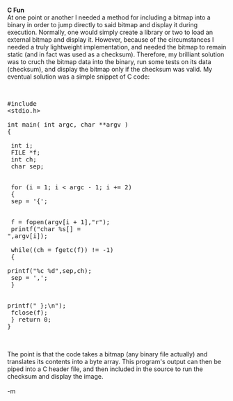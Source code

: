 <b>C Fun</b>
<br />At one point or another I needed a method for including a bitmap into a binary in order to jump directly to said bitmap and display it during execution.  Normally, one would simply create a library or two to load an external bitmap and display it.  However, because of the circumstances I needed a truly lightweight implementation, and needed the bitmap to remain static (and in fact was used as a checksum).  Therefore, my brilliant solution was to cruch the bitmap data into the binary, run some tests on its data (checksum), and display the bitmap only if the checksum was valid.  My eventual solution was a simple snippet of C code:<pre>
<br />
<br />#include <stdio.h>
<br />
<br />int main( int argc, char **argv ) 
<br />{
<br />   int i;
<br />   FILE *f;
<br />   int ch;
<br />   char sep;
<br />
<br />   for (i = 1; i < argc - 1; i += 2) 
<br />   {
<br />      sep = '{';
<br />
<br />      f = fopen(argv[i + 1],"r");
<br />      printf("char %s[] = ",argv[i]);
<br />
<br />      while((ch = fgetc(f)) != -1) 
<br />      {
<br />         printf("%c %d",sep,ch);
<br />         sep = ',';
<br />      }
<br />
<br />      printf(" };\n");
<br />      fclose(f);
<br />   } return 0;
<br />}
<br /></pre>
<br />The point is that the code takes a bitmap (any binary file actually) and translates its contents into a byte array.  This program's output can then be piped into a C header file, and then included in the source to run the checksum and display the image.  
<br />-m
<br />
<br />